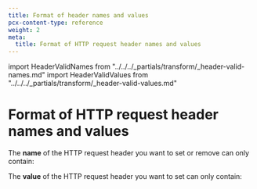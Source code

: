 ```yaml
---
title: Format of header names and values
pcx-content-type: reference
weight: 2
meta:
  title: Format of HTTP request header names and values
---
```


import HeaderValidNames from "../../../\_partials/transform/\_header-valid-names.md"
import HeaderValidValues from "../../../\_partials/transform/\_header-valid-values.md"

# Format of HTTP request header names and values

The **name** of the HTTP request header you want to set or remove can only contain:

<HeaderValidNames/>

The **value** of the HTTP request header you want to set can only contain:

<HeaderValidValues/>
